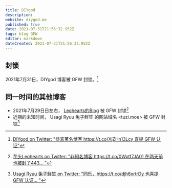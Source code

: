 ```yaml
---
title: DIYgod
description: 
website: diygod.me
published: true
date: 2021-07-31T21:56:32.952Z
tags: blog GFW
editor: markdown
dateCreated: 2021-07-31T21:56:32.952Z
---
```


## 封锁

2021年7月31日，DIYgod 博客被 GFW 封锁。[^diy]

[^diy]: [DIYgod on Twitter: "恭喜著名博客 https://t.co/XjZHn13Lcy 喜提 GFW 认证"](https://web.archive.org/web/20210731123231/https://twitter.com/DIYgod/status/1421410263551467520)

## 同一时间的其他博客

+ 2021年7月29日日左右， [Leohearts的Blog](https://leohearts.com/) 被 GFW 封锁[^leo]
+ 近期的未知时间， Usagi Ryuu 兔子鮮笙 的网站域名 <tuzi.moe> 被 GFW 封锁[^tuzi]

[^leo]: [芋头Leohearts on Twitter: "非知名博客 https://t.co/0Wotf7JA01 在两天前也被封了443… "](https://web.archive.org/web/20210731135125/https://twitter.com/leph1art5/status/1421448374214021121)

[^tuzi]: [Usagi Ryuu 兔子鮮笙 on Twitter: "同乐，https://t.co/djh6xrtrDy 也喜提 GFW 认证… "](https://web.archive.org/web/20210731135128/https://twitter.com/tuzi_moe/status/1421416326615105542)
